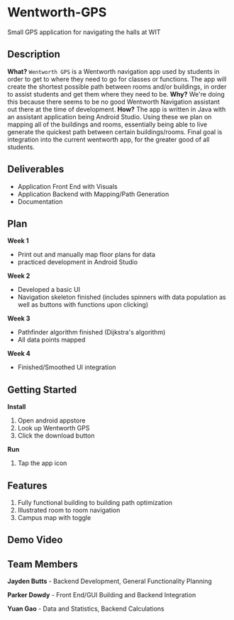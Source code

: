 # Wentworth-GPS
Small GPS application for navigating the halls at WIT
## Description
**What?**
`Wentworth GPS` is a Wentworth navigation app used by students in order to get to where they need to go for classes or functions. The app will create the shortest possible path between rooms and/or buildings, in order to assist students and get them where they need to be.
**Why?**
We're doing this because there seems to be no good Wentworth Navigation assistant out there at the time of development.
**How?**
The app is written in Java with an assistant application being Android Studio. Using these we plan on mapping all of the buildings and rooms, essentially being able to live generate the quickest path between certain buildings/rooms. Final goal is integration into the current wentworth app, for the greater good of all students.

## Deliverables
- Application Front End with Visuals
- Application Backend with Mapping/Path Generation
- Documentation 

## Plan
**Week 1**
- Print out and manually map floor plans for data
- practiced development in Android Studio

**Week 2**
- Developed a basic UI
- Navigation skeleton finished (includes spinners with data population as well as buttons with functions upon clicking)

**Week 3**
- Pathfinder algorithm finished (Dijkstra's algorithm)
- All data points mapped

**Week 4**
- Finished/Smoothed UI integration

## Getting Started
**Install**
1. Open android appstore
2. Look up Wentworth GPS
3. Click the download button

**Run**
1. Tap the app icon

## Features
1. Fully functional building to building path optimization
2. Illustrated room to room navigation
3. Campus map with toggle

## Demo Video
<insert link here>

## Team Members
**Jayden Butts** - Backend Development, General Functionality Planning

**Parker Dowdy** - Front End/GUI Building and Backend Integration

**Yuan Gao** - Data and Statistics, Backend Calculations
